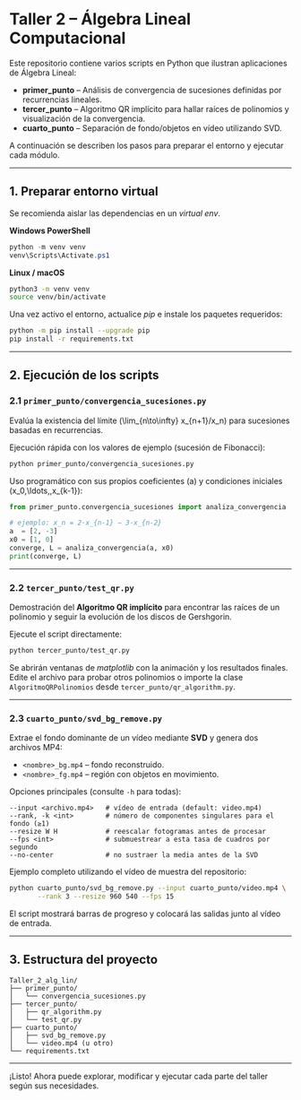 # Taller 2 – Álgebra Lineal Computacional

Este repositorio contiene varios scripts en Python que ilustran aplicaciones de Álgebra Lineal:

* **primer_punto** – Análisis de convergencia de sucesiones definidas por recurrencias lineales.
* **tercer_punto** – Algoritmo QR implícito para hallar raíces de polinomios y visualización de la convergencia.
* **cuarto_punto** – Separación de fondo/objetos en vídeo utilizando SVD.

A continuación se describen los pasos para preparar el entorno y ejecutar cada módulo.

---

## 1. Preparar entorno virtual

Se recomienda aislar las dependencias en un *virtual env*.

**Windows PowerShell**
```powershell
python -m venv venv
venv\Scripts\Activate.ps1
```

**Linux / macOS**
```bash
python3 -m venv venv
source venv/bin/activate
```

Una vez activo el entorno, actualice *pip* e instale los paquetes requeridos:

```bash
python -m pip install --upgrade pip
pip install -r requirements.txt
```

---

## 2. Ejecución de los scripts

### 2.1 `primer_punto/convergencia_sucesiones.py`
Evalúa la existencia del límite \(\lim\_{n\to\infty} x\_{n+1}/x\_n\) para sucesiones basadas en recurrencias.

Ejecución rápida con los valores de ejemplo (sucesión de Fibonacci):
```bash
python primer_punto/convergencia_sucesiones.py
```

Uso programático con sus propios coeficientes \(a\) y condiciones iniciales \(x\_0\,\ldots,\,x\_{k-1}\):
```python
from primer_punto.convergencia_sucesiones import analiza_convergencia

# ejemplo: x_n = 2·x_{n-1} − 3·x_{n-2}
a  = [2, -3]
x0 = [1, 0]
converge, L = analiza_convergencia(a, x0)
print(converge, L)
```

---

### 2.2 `tercer_punto/test_qr.py`
Demostración del **Algoritmo QR implícito** para encontrar las raíces de un polinomio y seguir la evolución de los discos de Gershgorin.

Ejecute el script directamente:
```bash
python tercer_punto/test_qr.py
```
Se abrirán ventanas de *matplotlib* con la animación y los resultados finales.  Edite el archivo para probar otros polinomios o importe la clase `AlgoritmoQRPolinomios` desde `tercer_punto/qr_algorithm.py`.

---

### 2.3 `cuarto_punto/svd_bg_remove.py`
Extrae el fondo dominante de un vídeo mediante **SVD** y genera dos archivos MP4:
* `<nombre>_bg.mp4` – fondo reconstruido.
* `<nombre>_fg.mp4` – región con objetos en movimiento.

Opciones principales (consulte `-h` para todas):
```text
--input <archivo.mp4>   # vídeo de entrada (default: video.mp4)
--rank, -k <int>        # número de componentes singulares para el fondo (≥1)
--resize W H            # reescalar fotogramas antes de procesar
--fps <int>             # submuestrear a esta tasa de cuadros por segundo
--no-center             # no sustraer la media antes de la SVD
```

Ejemplo completo utilizando el vídeo de muestra del repositorio:
```bash
python cuarto_punto/svd_bg_remove.py --input cuarto_punto/video.mp4 \
       --rank 3 --resize 960 540 --fps 15
```

El script mostrará barras de progreso y colocará las salidas junto al vídeo de entrada.

---

## 3. Estructura del proyecto
```
Taller_2_alg_lin/
├── primer_punto/
│   └── convergencia_sucesiones.py
├── tercer_punto/
│   ├── qr_algorithm.py
│   └── test_qr.py
├── cuarto_punto/
│   ├── svd_bg_remove.py
│   └── video.mp4 (u otro)
└── requirements.txt
```

---

¡Listo! Ahora puede explorar, modificar y ejecutar cada parte del taller según sus necesidades. 